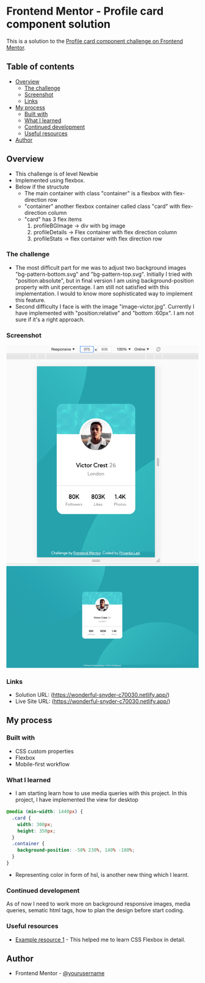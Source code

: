 # Frontend Mentor - Profile card component solution

This is a solution to the [Profile card component challenge on Frontend Mentor](https://www.frontendmentor.io/challenges/profile-card-component-cfArpWshJ).

## Table of contents

- [Overview](#overview)
  - [The challenge](#the-challenge)
  - [Screenshot](#screenshot)
  - [Links](#links)
- [My process](#my-process)
  - [Built with](#built-with)
  - [What I learned](#what-i-learned)
  - [Continued development](#continued-development)
  - [Useful resources](#useful-resources)
- [Author](#author)

## Overview

- This challenge is of level Newbie
- Implemented using flexbox.
- Below if the structute
  - The main container with class "container" is a flexbox with flex-direction row
  - "container" another flexbox container called class "card" with flex-direction column
  - "card" has 3 flex items
    1. profileBGImage -> div with bg image
    2. profileDetails -> Flex container with flex direction column
    3. profileStats -> flex container with flex direction row

### The challenge

- The most difficult part for me was to adjust two background images "bg-pattern-bottom.svg" and "bg-pattern-top.svg". Initially I tried with "position:absolute", but in final version I am using background-position property with unit percentage. I am still not satisfied with this implementation. I would to know more sophisticated way to implement this feature.
- Second difficulty I face is with the image "image-victor.jpg". Currently I have implemented with "position:relative" and "bottom :60px". I am not sure if it's a right approach.

### Screenshot

![Mobile](./screenshots/mobile_view.png)
![Desktop](./screenshots/desktop_view.png)

### Links

- Solution URL: (https://wonderful-snyder-c70030.netlify.app/)
- Live Site URL: (https://wonderful-snyder-c70030.netlify.app/)

## My process

### Built with

- CSS custom properties
- Flexbox
- Mobile-first workflow

### What I learned

- I am starting learn how to use media queries with this project. In this project, I have implemented the view for desktop

```css
@media (min-width: 1440px) {
  .card {
    width: 300px;
    height: 350px;
  }
  .container {
    background-position: -50% 230%, 140% -180%;
  }
}
```

- Representing color in form of hsl, is another new thing which I learnt.

### Continued development

As of now I need to work more on background responsive images, media queries, sematic html tags, how to plan the design before start coding.

### Useful resources

- [Example resource 1](https://www.youtube.com/watch?v=-Wlt8NRtOpo&t=1498s&ab_channel=freeCodeCamp.org) - This helped me to learn CSS Flexbox in detail.

## Author

- Frontend Mentor - [@yourusername](https://www.frontendmentor.io/profile/priyankalad)
